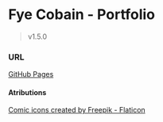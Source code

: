 # Fye Cobain - Portfolio
> v1.5.0

### URL
[GitHub Pages](https://fyecobain.github.io/)

#### Atributions
<a href="https://www.flaticon.com/free-icons/comic" rel="noopener noreferrer" title="comic icons">Comic icons created by Freepik - Flaticon</a>